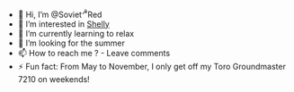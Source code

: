 - 👋 Hi, I’m @Soviet<sup>&#9773;</sup>Red
- 👀 I’m interested in [Shelly](https://shelly-api-docs.shelly.cloud/)
- 🌱 I’m currently learning to relax
- 💞️ I’m looking for the summer
- 📫 How to reach me ? - Leave comments 
- ⚡ Fun fact: From May to November, I only get off my Toro Groundmaster 7210 on weekends!

<!---
Soviet9773Red/Soviet9773Red is a ✨ special ✨ repository because its `README.md` (this file) appears on your GitHub profile.
You can click the Preview link to take a look at your changes.
--->
